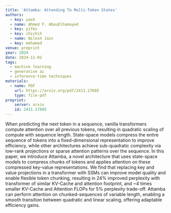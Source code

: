 ```yaml
---
title: 'Attamba: Attending To Multi-Token States'
authors:
  - key: yash
  - name: Ahmed F. AbouElhamayed
  - key: yifei
  - key: chichih
  - name: Nilesh Jain
  - key: mohamed
venue: preprint
year: 2024
date: 2024-11-01
tags:
  - machine learning
  - generative ai
  - inference-time techniques
materials:
  - name: PDF
    url: https://arxiv.org/pdf/2411.17685
    type: file-pdf
preprint:
    server: arxiv
    id: 2411.17685
---
```

When predicting the next token in a sequence, vanilla transformers compute attention over all previous tokens, resulting in quadratic scaling of compute with sequence length. State-space models compress the entire sequence of tokens into a fixed-dimensional representation to improve efficiency, while other architectures achieve sub-quadratic complexity via low-rank projections or sparse attention patterns over the sequence. In this paper, we introduce Attamba, a novel architecture that uses state-space models to compress chunks of tokens and applies attention on these compressed key-value representations. We find that replacing key and value projections in a transformer with SSMs can improve model quality and enable flexible token chunking, resulting in 24% improved perplexity with transformer of similar KV-Cache and attention footprint, and ~4 times smaller KV-Cache and Attention FLOPs for 5% perplexity trade-off. Attamba can perform attention on chunked-sequences of variable length, enabling a smooth transition between quadratic and linear scaling, offering adaptable efficiency gains.
